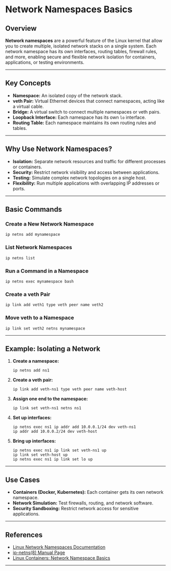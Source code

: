# Network Namespaces Basics

## Overview

**Network namespaces** are a powerful feature of the Linux kernel that allow you to create multiple, isolated network stacks on a single system. Each network namespace has its own interfaces, routing tables, firewall rules, and more, enabling secure and flexible network isolation for containers, applications, or testing environments.

---

## Key Concepts

- **Namespace:** An isolated copy of the network stack.
- **veth Pair:** Virtual Ethernet devices that connect namespaces, acting like a virtual cable.
- **Bridge:** A virtual switch to connect multiple namespaces or veth pairs.
- **Loopback Interface:** Each namespace has its own `lo` interface.
- **Routing Table:** Each namespace maintains its own routing rules and tables.

---

## Why Use Network Namespaces?

- **Isolation:** Separate network resources and traffic for different processes or containers.
- **Security:** Restrict network visibility and access between applications.
- **Testing:** Simulate complex network topologies on a single host.
- **Flexibility:** Run multiple applications with overlapping IP addresses or ports.

---

## Basic Commands

### Create a New Network Namespace

```
ip netns add mynamespace
```

### List Network Namespaces

```
ip netns list
```

### Run a Command in a Namespace

```
ip netns exec mynamespace bash
```

### Create a veth Pair

```
ip link add veth1 type veth peer name veth2
```

### Move veth to a Namespace

```
ip link set veth2 netns mynamespace
```

---

## Example: Isolating a Network

1. **Create a namespace:**
   ```
   ip netns add ns1
   ```
2. **Create a veth pair:**
   ```
   ip link add veth-ns1 type veth peer name veth-host
   ```
3. **Assign one end to the namespace:**
   ```
   ip link set veth-ns1 netns ns1
   ```
4. **Set up interfaces:**
   ```
   ip netns exec ns1 ip addr add 10.0.0.1/24 dev veth-ns1
   ip addr add 10.0.0.2/24 dev veth-host
   ```
5. **Bring up interfaces:**
   ```
   ip netns exec ns1 ip link set veth-ns1 up
   ip link set veth-host up
   ip netns exec ns1 ip link set lo up
   ```

---

## Use Cases

- **Containers (Docker, Kubernetes):** Each container gets its own network namespace.
- **Network Simulation:** Test firewalls, routing, and network software.
- **Security Sandboxing:** Restrict network access for sensitive applications.

---

## References

- [Linux Network Namespaces Documentation](https://man7.org/linux/man-pages/man7/network_namespaces.7.html)
- [ip-netns(8) Manual Page](https://man7.org/linux/man-pages/man8/ip-netns.8.html)
- [Linux Containers: Network Namespace Basics](https://wiki.archlinux.org/title/Linux_network_namespace)

---
